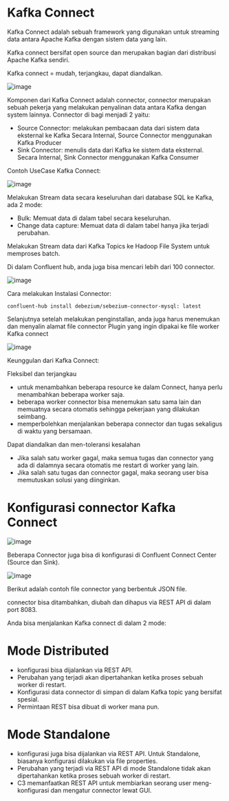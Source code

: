 # Kafka Connect

Kafka Connect adalah sebuah framework yang digunakan untuk streaming data antara Apache Kafka dengan sistem data yang lain.

Kafka connect bersifat open source dan merupakan bagian dari distribusi Apache Kafka sendiri.

Kafka connect = mudah, terjangkau, dapat diandalkan.

![image](https://github.com/user-attachments/assets/4b93f810-876a-4a6e-ba12-a31df333ec7f)

Komponen dari Kafka Connect adalah connector, connector merupakan sebuah pekerja yang melakukan penyalinan data antara Kafka dengan system lainnya. Connector di bagi menjadi 2 yaitu:

- Source Connector: melakukan pembacaan data dari sistem data eksternal ke Kafka
    Secara Internal, Source Connector menggunakan Kafka Producer
- Sink Connector: menulis data dari Kafka ke sistem data eksternal.
    Secara Internal, Sink Connector menggunakan Kafka Consumer

Contoh UseCase Kafka Connect:

![image](https://github.com/user-attachments/assets/be103c8b-2ba7-44cf-a4c5-ecce9a86a463)

Melakukan Stream data secara keseluruhan dari database SQL ke Kafka, ada 2 mode:
- Bulk: Memuat data di dalam tabel secara keseluruhan.
- Change data capture: Memuat data di dalam tabel hanya jika terjadi perubahan.

Melakukan Stream data dari Kafka Topics ke Hadoop File System untuk memproses batch.

Di dalam Confluent hub, anda juga bisa mencari lebih dari 100 connector.

![image](https://github.com/user-attachments/assets/483c9188-ac2f-4cf3-81ac-d97887ec51aa)

Cara melakukan Instalasi Connector:

```
confluent-hub install debezium/sebezium-connector-mysql: latest
```
Selanjutnya setelah melakukan penginstallan, anda juga harus menemukan dan menyalin alamat file connector Plugin yang ingin dipakai ke file worker Kafka connect

![image](https://github.com/user-attachments/assets/66bfa32d-fe41-49af-8a0c-f9a2533bdde6)

Keunggulan dari Kafka Connect:

Fleksibel dan terjangkau

- untuk menambahkan beberapa resource ke dalam Connect, hanya perlu menambahkan beberapa worker saja.
- beberapa worker connector bisa menemukan satu sama lain dan memuatnya secara otomatis sehingga pekerjaan yang dilakukan seimbang.
- memperbolehkan menjalankan beberapa connector dan tugas sekaligus di waktu yang bersamaan.

Dapat diandalkan dan men-toleransi kesalahan

- Jika salah satu worker gagal, maka semua tugas dan connector yang ada di dalamnya secara otomatis me restart di worker yang lain.
- Jika salah satu tugas dan connector gagal, maka seorang user bisa memutuskan solusi yang diinginkan.

# Konfigurasi connector Kafka Connect

![image](https://github.com/user-attachments/assets/d7b2fce7-6223-47f6-b1fd-feb74c43757a)

Beberapa Connector juga bisa di konfigurasi di Confluent Connect Center (Source dan Sink).

![image](https://github.com/user-attachments/assets/ece7f9a6-57d9-4b20-abb2-8b4f38d25590)

Berikut adalah contoh file connector yang berbentuk JSON file.

connector bisa ditambahkan, diubah dan dihapus via REST API di dalam port 8083.

Anda bisa menjalankan Kafka connect di dalam 2 mode:

# Mode Distributed

- konfigurasi bisa dijalankan via REST API.
- Perubahan yang terjadi akan dipertahankan ketika proses sebuah worker di restart.
- Konfigurasi data connector di simpan di dalam Kafka topic yang bersifat spesial.
- Permintaan REST bisa dibuat di worker mana pun.

# Mode Standalone

- konfigurasi juga bisa dijalankan via REST API.
      Untuk Standalone, biasanya konfigurasi dilakukan via file properties.
- Perubahan yang terjadi via REST API di mode Standalone tidak akan dipertahankan ketika proses sebuah worker di restart.
- C3 memanfaatkan REST API untuk membiarkan seorang user meng-konfigurasi dan mengatur connector lewat GUI.
  
